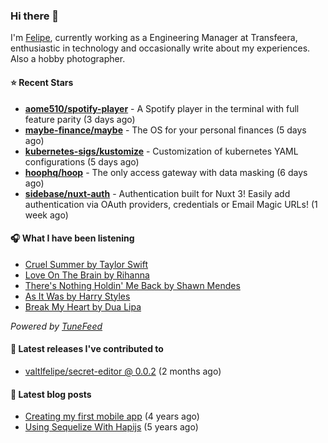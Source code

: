 ### Hi there 👋

I'm [Felipe](https://felipevm.com), currently working as a Engineering Manager at Transfeera, enthusiastic in technology and occasionally write about my experiences. Also a hobby photographer.

#### ⭐ Recent Stars
- **[aome510/spotify-player](https://github.com/aome510/spotify-player)** - A Spotify player in the terminal with full feature parity (3 days ago)
- **[maybe-finance/maybe](https://github.com/maybe-finance/maybe)** - The OS for your personal finances (5 days ago)
- **[kubernetes-sigs/kustomize](https://github.com/kubernetes-sigs/kustomize)** - Customization of kubernetes YAML configurations (5 days ago)
- **[hoophq/hoop](https://github.com/hoophq/hoop)** - The only access gateway with data masking (6 days ago)
- **[sidebase/nuxt-auth](https://github.com/sidebase/nuxt-auth)** - Authentication built for Nuxt 3! Easily add authentication via OAuth providers, credentials or Email Magic URLs! (1 week ago)

#### 🎧 What I have been listening
- [Cruel Summer by Taylor Swift](https://open.spotify.com/track/1BxfuPKGuaTgP7aM0Bbdwr)
- [Love On The Brain by Rihanna](https://open.spotify.com/track/5oO3drDxtziYU2H1X23ZIp)
- [There&#39;s Nothing Holdin&#39; Me Back by Shawn Mendes](https://open.spotify.com/track/7JJmb5XwzOO8jgpou264Ml)
- [As It Was by Harry Styles](https://open.spotify.com/track/4Dvkj6JhhA12EX05fT7y2e)
- [Break My Heart by Dua Lipa](https://open.spotify.com/track/1raaNykBg1bDnWENUiglUA)

_Powered by [TuneFeed](https://tunefeed.app?ref=valtlfelipe-gh-profile)_ 

#### 🚀 Latest releases I've contributed to


- [valtlfelipe/secret-editor @ 0.0.2](https://github.com/valtlfelipe/secret-editor/releases/tag/0.0.2) (2 months ago)

#### 📄 Latest blog posts
- [Creating my first mobile app](https://felipevm.com/posts/creating-my-first-mobile-app/) (4 years ago)
- [Using Sequelize With Hapijs](https://felipevm.com/posts/using-sequelize-with-hapijs/) (5 years ago)
